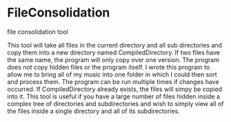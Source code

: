 # FileConsolidation
file consolidation tool

This tool will take all files in the current directory and all sub directories
and copy them into a new directory named CompiledDirectory. If two files have
the same name, the program will only copy over one version. The program does 
not copy hidden files or the program itself. I wrote this program to allow
me to bring all of my music into one folder in which I could then sort and
process them. The program can be run multiple times if changes have occurred.
If CompiledDirectory already exists, the files will simpy be copied into it.
This tool is useful if you have a large number of files hidden inside a complex
tree of directories and subdirectories and wish to simply view all of the files
inside a single directory and all of its subdirectories.
